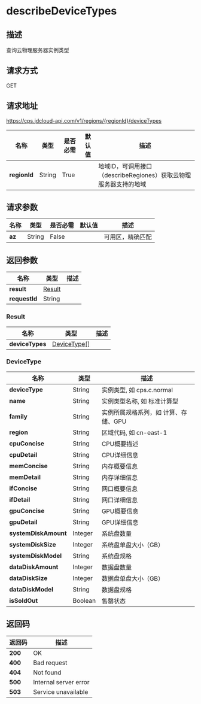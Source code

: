 # describeDeviceTypes


## 描述
查询云物理服务器实例类型

## 请求方式
GET

## 请求地址
https://cps.jdcloud-api.com/v1/regions/{regionId}/deviceTypes

|名称|类型|是否必需|默认值|描述|
|---|---|---|---|---|
|**regionId**|String|True| |地域ID，可调用接口（describeRegiones）获取云物理服务器支持的地域|

## 请求参数
|名称|类型|是否必需|默认值|描述|
|---|---|---|---|---|
|**az**|String|False| |可用区，精确匹配|


## 返回参数
|名称|类型|描述|
|---|---|---|
|**result**|[Result](describedevicetypes#result)| |
|**requestId**|String| |

### <div id="result">Result</div>
|名称|类型|描述|
|---|---|---|
|**deviceTypes**|[DeviceType[]](describedevicetypes#devicetype)| |
### <div id="devicetype">DeviceType</div>
|名称|类型|描述|
|---|---|---|
|**deviceType**|String|实例类型, 如 cps.c.normal|
|**name**|String|实例类型名称, 如 标准计算型|
|**family**|String|实例所属规格系列，如 计算、存储、GPU|
|**region**|String|区域代码, 如 cn-east-1|
|**cpuConcise**|String|CPU概要描述|
|**cpuDetail**|String|CPU详细信息|
|**memConcise**|String|内存概要信息|
|**memDetail**|String|内存详细信息|
|**ifConcise**|String|网口概要信息|
|**ifDetail**|String|网口详细信息|
|**gpuConcise**|String|GPU概要信息|
|**gpuDetail**|String|GPU详细信息|
|**systemDiskAmount**|Integer|系统盘数量|
|**systemDiskSize**|Integer|系统盘单盘大小（GB）|
|**systemDiskModel**|String|系统盘规格|
|**dataDiskAmount**|Integer|数据盘数量|
|**dataDiskSize**|Integer|数据盘单盘大小（GB）|
|**dataDiskModel**|String|数据盘规格|
|**isSoldOut**|Boolean|售罄状态|

## 返回码
|返回码|描述|
|---|---|
|**200**|OK|
|**400**|Bad request|
|**404**|Not found|
|**500**|Internal server error|
|**503**|Service unavailable|
